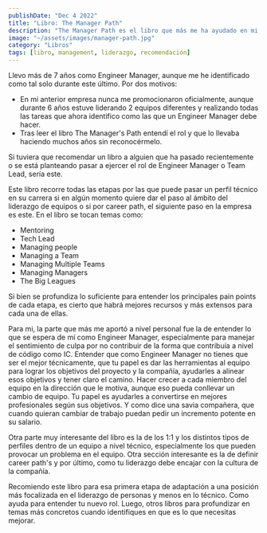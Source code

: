 ```yaml
---
publishDate: "Dec 4 2022"
title: "Libro: The Manager Path"
description: "The Manager Path es el libro que más me ha ayudado en mi camino de IC a Engineer Manager."
image: "~/assets/images/manager-path.jpg"
category: "Libros"
tags: [libro, management, liderazgo, recomendación]
---
```


Llevo más de 7 años como Engineer Manager, aunque me he identificado como tal solo durante este último. Por dos motivos: 
- En mi anterior empresa nunca me promocionaron oficialmente, aunque durante 6 años estuve liderando 2 equipos diferentes y realizando todas las tareas que ahora identifico como las que un Engineer Manager debe hacer.
- Tras leer el libro The Manager's Path entendí el rol y que lo llevaba haciendo muchos años sin reconocérmelo.

Si tuviera que recomendar un libro a alguien que ha pasado recientemente o se está planteando pasar a ejercer el rol de Engineer Manager o Team Lead, sería este.

Este libro recorre todas las etapas por las que puede pasar un perfil técnico en su carrera si en algún momento quiere dar el paso al ámbito del liderazgo de equipos o si por career path, el siguiente paso en la empresa es este. En el libro se tocan temas como: 

- Mentoring
- Tech Lead
- Managing people
- Managing a Team
- Managing Multiple Teams
- Managing Managers
- The Big Leagues

Si bien se profundiza lo suficiente para entender los principales pain points de cada etapa, es cierto que habrá mejores recursos y más extensos para cada una de ellas.

Para mi, la parte que más me aportó a nivel personal fue la de entender lo que se espera de mí como Engineer Manager, especialmente para manejar el sentimiento de culpa por no contribuir de la forma que contribuía a nivel de código como IC. Entender que como Engineer Manager no tienes que ser el mejor técnicamente, que tu papel es dar las herramientas al equipo para lograr los objetivos del proyecto y la compañía, ayudarles a alinear esos objetivos y tener claro el camino. Hacer crecer a cada miembro del equipo en la dirección que le motiva, aunque eso pueda conllevar un cambio de equipo. Tu papel es ayudarles a convertirse en mejores profesionales según sus objetivos. Y como dice una savia compañera, que cuando quieran cambiar de trabajo puedan pedir un incremento potente en su salario.

Otra parte muy interesante del libro es la de los 1:1 y los distintos tipos de perfiles dentro de un equipo a nivel técnico, especialmente los que pueden provocar un problema en el equipo. Otra sección interesante es la de definir career path's y por último, como tu liderazgo debe encajar con la cultura de la compañía.

Recomiendo este libro para esa primera etapa de adaptación a una posición más focalizada en el liderazgo de personas y menos en lo técnico. Como ayuda para entender tu nuevo rol. Luego, otros libros para profundizar en temas más concretos cuando identifiques en que es lo que necesitas mejorar.


